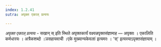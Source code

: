 ```yaml
---
index: 1.2.41
sutra: अपृक्त एकाल् प्रत्ययः

---
```

_अपृक्त एकाल् प्रत्ययः_ - सखान् स् इति स्थिते अपृक्तकार्यं वक्ष्यन्नपृक्तसंज्ञामाह — अपृक्तः । एकालिति कर्मधारयः । अत्रैकशब्दो ।ञसहायवाची ।एके मुख्यान्यकेवलाः॑ इत्यमरः । 'स्' इत्यस्याऽपृक्तसंज्ञायाम् ।